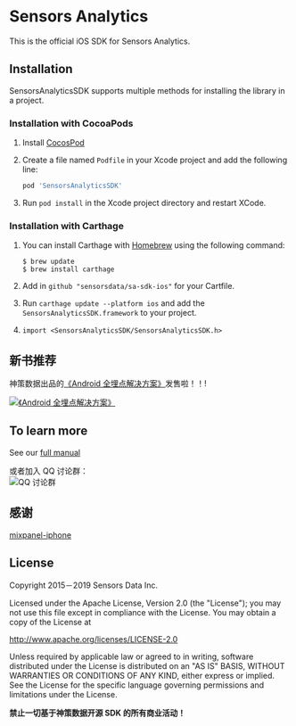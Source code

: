 # Sensors Analytics

This is the official iOS SDK for Sensors Analytics.

## Installation

SensorsAnalyticsSDK supports multiple methods for installing the library in a project.

### Installation with CocoaPods


1. Install [CocosPod](http://cocoapods.org/)

2. Create a file named `Podfile` in your Xcode project and add the following line:

   ```ruby
   pod 'SensorsAnalyticsSDK'
   ```

3. Run `pod install` in the Xcode project directory and restart XCode.



### Installation with Carthage

1. You can install Carthage with [Homebrew](http://brew.sh/) using the following command:

   ```shell
   $ brew update
   $ brew install carthage
   ```

2. Add in `github "sensorsdata/sa-sdk-ios"`  for your Cartfile.

3. Run `carthage update --platform ios` and add the `SensorsAnalyticsSDK.framework` to your project.

4. `import <SensorsAnalyticsSDK/SensorsAnalyticsSDK.h>`

   

## 新书推荐
神策数据出品的[《Android 全埋点解决方案》](https://u.jd.com/2JFaeG)发售啦！！!

[![《Android 全埋点解决方案》](https://github.com/sensorsdata/sa-sdk-android/blob/master/docs/android_autotrack_book.jpg)](https://u.jd.com/2JFaeG)

## To learn more

See our [full manual](http://www.sensorsdata.cn/manual/ios_sdk.html)

或者加入 QQ 讨论群：<br>
![ QQ 讨论群](https://github.com/sensorsdata/sa-sdk-android/blob/master/docs/qrCode.jpeg)

## 感谢
[mixpanel-iphone](https://github.com/mixpanel/mixpanel-iphone) 

## License

Copyright 2015－2019 Sensors Data Inc.

Licensed under the Apache License, Version 2.0 (the "License");
you may not use this file except in compliance with the License.
You may obtain a copy of the License at

http://www.apache.org/licenses/LICENSE-2.0

Unless required by applicable law or agreed to in writing, software
distributed under the License is distributed on an "AS IS" BASIS,
WITHOUT WARRANTIES OR CONDITIONS OF ANY KIND, either express or implied.
See the License for the specific language governing permissions and
limitations under the License.

**禁止一切基于神策数据开源 SDK 的所有商业活动！**
